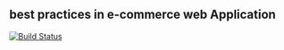 ## best practices in e-commerce web Application

[![Build Status](https://dev.azure.com/devsingh81/JWhoville/_apis/build/status/devnegikec.gloss?branchName=master)](https://dev.azure.com/devsingh81/JWhoville/_build/latest?definitionId=3&branchName=master)
